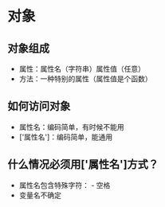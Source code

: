 # 对象

## 对象组成

- 属性：属性名（字符串）属性值（任意）
- 方法：一种特别的属性（属性值是个函数）

## 如何访问对象

- 属性名：编码简单，有时候不能用
- ['属性名']：编码简单，能通用

  

## 什么情况必须用['属性名']方式？

- 属性名包含特殊字符： - 空格
- 变量名不确定